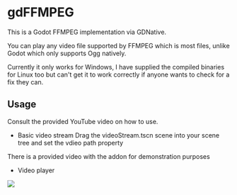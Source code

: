 # gdFFMPEG

This is a Godot FFMPEG implementation via GDNative.    
  
You can play any video file supported by FFMPEG which is most files, unlike Godot which only supports Ogg natively.
  
Currently it only works for Windows, I have supplied the compiled binaries for Linux too but can't get it to work correctly if anyone wants to check for a fix they can.



## Usage

Consult the provided YouTube video on how to use.
  
  
* Basic video stream 
Drag the videoStream.tscn scene into your scene tree and set the vdieo path property 


There is a provided video with the addon for demonstration purposes

* Video player

![](https://imgur.com/NReRdXS)
  